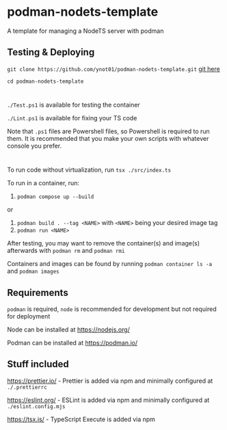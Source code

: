 # podman-nodets-template

A template for managing a NodeTS server with podman

## Testing & Deploying

`git clone https://github.com/ynot01/podman-nodets-template.git` [git here](https://git-scm.com/)

`cd podman-nodets-template`

#

`./Test.ps1` is available for testing the container

`./Lint.ps1` is available for fixing your TS code

Note that `.ps1` files are Powershell files, so Powershell is required to run them. It is recommended that you make your own scripts with whatever console you prefer.

#

To run code without virtualization, run `tsx ./src/index.ts`

To run in a container, run:

1. `podman compose up --build`

or

1. `podman build . --tag <NAME>` with `<NAME>` being your desired image tag
2. `podman run <NAME>`

After testing, you may want to remove the container(s) and image(s) afterwards with `podman rm` and `podman rmi`

Containers and images can be found by running `podman container ls -a` and `podman images`

## Requirements

`podman` is required, `node` is recommended for development but not required for deployment

Node can be installed at https://nodejs.org/

Podman can be installed at https://podman.io/

## Stuff included

https://prettier.io/ - Prettier is added via npm and minimally configured at `./.prettierrc`

https://eslint.org/ - ESLint is added via npm and minimally configured at `./eslint.config.mjs`

https://tsx.is/ - TypeScript Execute is added via npm

